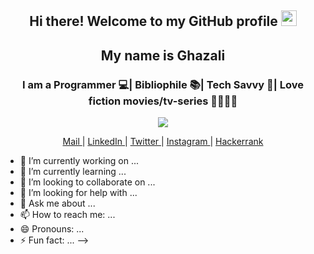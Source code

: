 <div align="center">
  <h2> Hi there! Welcome to my GitHub profile <img src="https://media.giphy.com/media/hvRJCLFzcasrR4ia7z/giphy.gif" width="25px"></h2>
  <h2> My name is Ghazali <a href="https://gshacklebolt.github.io" target="_blank"></a> </h2>
  <h3> I am a Programmer 💻| Bibliophile 📚| Tech Savvy 📱| Love fiction movies/tv-series 🤖🧟🧙‍♂️</h3>
 

<a href="https://github.com/2KAbhishek">
  <img src="https://github-readme-stats.vercel.app/api?username=gshacklebolt&count_private=true&show_icons=true&theme=chartreuse-dark" /></a>
  
   <a href="mailto:ghazali123456@gmail.com" target="_blank">Mail </a> | 
   <a href="https://linkedin.com/in/gshacklebolt" target="_blank">LinkedIn </a> | 
   <a href="https://twitter.com/gshacklebolt" target="_blank">Twitter </a> | 
   <a href="https://instagram.com/gshacklebolt" target="_blank">Instagram </a> | 
   <a href="https://www.hackerrank.com/gshacklebolt" target="_blank">Hackerrank</a>
</div>

- 🔭 I’m currently working on ...
- 🌱 I’m currently learning ...
- 👯 I’m looking to collaborate on ...
- 🤔 I’m looking for help with ...
- 💬 Ask me about ...
- 📫 How to reach me: ...
- 😄 Pronouns: ...
- ⚡ Fun fact: ...
-->
